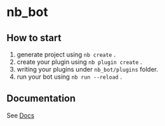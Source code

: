 # nb_bot

## How to start

1. generate project using `nb create` .
2. create your plugin using `nb plugin create` .
3. writing your plugins under `nb_bot/plugins` folder.
4. run your bot using `nb run --reload` .

## Documentation

See [Docs](https://nonebot.dev/)
